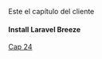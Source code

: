 Este el capítulo del cliente

#### Install Laravel Breeze

[Cap 24](https://codersfree.com/courses-status/aprende-a-crear-una-api-restful-con-laravel/crear-endpoint-para-hacer-login)
